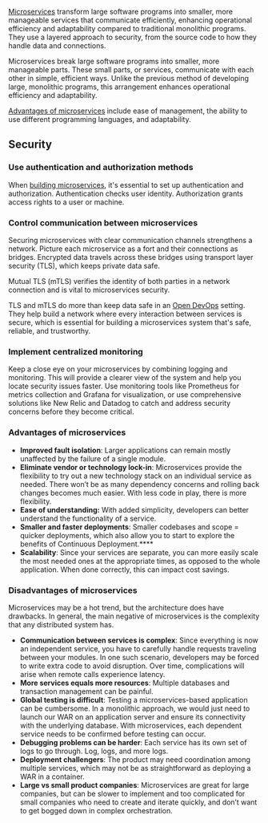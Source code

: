 [Microservices](https://www.atlassian.com/microservices) transform large software programs into smaller, more manageable services that communicate efficiently, enhancing operational efficiency and adaptability compared to traditional monolithic programs. They use a layered approach to security, from the source code to how they handle data and connections.

Microservices break large software programs into smaller, more manageable parts. These small parts, or services, communicate with each other in simple, efficient ways. Unlike the previous method of developing large, monolithic programs, this arrangement enhances operational efficiency and adaptability.

[Advantages of microservices](https://www.atlassian.com/microservices/cloud-computing/advantages-of-microservices) include ease of management, the ability to use different programming languages, and adaptability.

## Security
### Use authentication and authorization methods

When [building microservices](https://www.atlassian.com/microservices/microservices-architecture/building-microservices), it's essential to set up authentication and authorization. Authentication checks user identity. Authorization grants access rights to a user or machine.

### Control communication between microservices

Securing microservices with clear communication channels strengthens a network. Picture each microservice as a fort and their connections as bridges. Encrypted data travels across these bridges using transport layer security (TLS), which keeps private data safe.

Mutual TLS (mTLS) verifies the identity of both parties in a network connection and is vital to microservices security.

TLS and mTLS do more than keep data safe in an [Open DevOps](https://www.atlassian.com/solutions/devops) setting. They help build a network where every interaction between services is secure, which is essential for building a microservices system that's safe, reliable, and trustworthy.

### Implement centralized monitoring

Keep a close eye on your microservices by combining logging and monitoring. This will provide a clearer view of the system and help you locate security issues faster. Use monitoring tools like Prometheus for metrics collection and Grafana for visualization, or use comprehensive solutions like New Relic and Datadog to catch and address security concerns before they become critical.

### Advantages of microservices

- **Improved fault isolation**: Larger applications can remain mostly unaffected by the failure of a single module.
- **Eliminate vendor or technology lock-in**: Microservices provide the flexibility to try out a new technology stack on an individual service as needed. There won’t be as many dependency concerns and rolling back changes becomes much easier. With less code in play, there is more flexibility.
- **Ease of understanding:** With added simplicity, developers can better understand the functionality of a service.
- **Smaller and faster deployments**: Smaller codebases and scope = quicker deployments, which also allow you to start to explore the benefits of Continuous Deployment.****
- **Scalability**: Since your services are separate, you can more easily scale the most needed ones at the appropriate times, as opposed to the whole application. When done correctly, this can impact cost savings.

### Disadvantages of microservices

Microservices may be a hot trend, but the architecture does have drawbacks. In general, the main negative of microservices is the complexity that any distributed system has.

- **Communication between services is complex**: Since everything is now an independent service, you have to carefully handle requests traveling between your modules. In one such scenario, developers may be forced to write extra code to avoid disruption. Over time, complications will arise when remote calls experience latency.
- **More services equals more resources**: Multiple databases and transaction management can be painful.
- **Global testing is difficult**: Testing a microservices-based application can be cumbersome. In a monolithic approach, we would just need to launch our WAR on an application server and ensure its connectivity with the underlying database. With microservices, each dependent service needs to be confirmed before testing can occur.
- **Debugging problems can be harder**: Each service has its own set of logs to go through. Log, logs, and more logs.
- **Deployment challengers**: The product may need coordination among multiple services, which may not be as straightforward as deploying a WAR in a container.
- **Large vs small product companies**: Microservices are great for large companies, but can be slower to implement and too complicated for small companies who need to create and iterate quickly, and don’t want to get bogged down in complex orchestration.